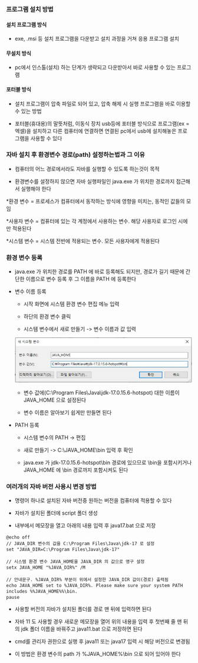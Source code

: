 ### 프로그램 설치 방법

#### 설치 프로그램 방식

* exe, .msi 등 설치 프로그램을 다운받고 설치 과정을 거쳐 응용 프로그램 설치

#### 무설치 방식

* pc에서 인스톨(설치) 하는 단계가 생략되고 다운받아서 바로 사용할 수 있는 프로그램

#### 포터블 방식  
 
* 설치 프로그램이 압축 파일로 되어 있고, 압축 해제 시 실행 프로그램을 바로 이용할 수 있는 방법

* 포터블(휴대용)의 말뜻처럼, 이동식 장치 usb등에 포터블 방식으로 프로그램(ex = 엑셀)을 설치하고 다른 컴퓨터에 연결하면 연결된 pc에서 usb에 설치해놓은 프로그램을 사용할 수 있다

### 자바 설치 후 환경변수 경로(path) 설정하는법과 그 이유

* 컴퓨터의 어느 경로에서라도 자바를 실행할 수 있도록 하는것이 목적

* 환경변수를 설정하지 않으면 자바 실행파일인 java.exe 가 위치한 경로까지 접근해서 실행해야 한다

*환경 변수 = 프로세스가 컴퓨터에서 동작하는 방식에 영향을 미치는, 동적인 값들의 모임

*사용자 변수 = 컴퓨터에 있는 각 계정에서 사용하는 변수. 해당 사용자로 로그인 시에만 적용된다

*시스템 변수 = 시스템 전반에 적용되는 변수. 모든 사용자에게 적용된다

### 환경 변수 등록

* java.exe 가 위치한 경로를 PATH 에 바로 등록해도 되지만, 경로가 길기 때문에 간단한 이름으로 변수 등록 후 그 이름을 PATH 에 등록한다  

* 변수 이름 등록
 
  - 시작 화면에 시스템 환경 변수 편집 메뉴 입력
 
  - 하단의 환경 변수 클릭
 
  - 시스템 변수에서 새로 만들기 -> 변수 이름과 값 입력
 
   <img src = "https://raw.githubusercontent.com/pansakr/TIL/refs/heads/main/%EC%9D%B4%EB%AF%B8%EC%A7%80/Java/JVM/%ED%99%98%EA%B2%BD%EB%B3%80%EC%88%98%20%EC%83%9D%EC%84%B1.JPG" alt="환경변수 입력">
  
  - 변수 값에(C:\Program Files\Java\jdk-17.0.15.6-hotspot) 대한 이름이 JAVA_HOME 으로 설정된다
  
  - 변수 이름은 알아보기 쉽게만 만들면 된다

* PATH 등록

  - 시스템 변수의 PATH -> 편집
 
  - 새로 만들기 -> C:\JAVA_HOME\bin 입력 후 확인
 
  - java.exe 가 jdk-17.0.15.6-hotspot\bin 경로에 있으므로 \bin을 포함시키거나 JAVA_HOME 에 \bin 경로까지 포함시켜도 된다

### 여러개의 자바 버전 사용시 변경 방법

* 명령어 하나로 설치된 자바 버전중 원하는 버전을 컴퓨터에 적용할 수 있다

* 자바가 설치된 폴더에 script 폴더 생성

* 내부에서 메모장을 열고 아래의 내용 입력 후 java17.bat 으로 저장

 ```script
@echo off
// JAVA_DIR 변수의 값을 C:\Program Files\Java\jdk-17 로 설정
set "JAVA_DIR=C:\Program Files\Java\jdk-17"

// 시스템 환경 변수 JAVA_HOME을 JAVA_DIR 의 값으로 영구 설정
setx JAVA_HOME "%JAVA_DIR%" /M

// 안내문구. %JAVA_DIR% 부분이 위에서 설정한 JAVA_DIR 값이(경로) 출력됨
echo JAVA_HOME set to %JAVA_DIR%. Please make sure your system PATH includes %%JAVA_HOME%%\bin.
pause
 ```
 - 사용할 버전의 자바가 설치된 폴더를 경로 맨 뒤에 입력하면 된다

 - 자바 11 도 사용할 경우 새로운 메모장을 열어 위의 내용을 입력 후 첫번째 줄 맨 뒤의 jdk 폴더 이름을 바꿔주고 java11.bat 으로 저장하면 된다 

* cmd를 관리자 권한으로 실행 후 java11 또는 java17 입력 시 해당 버전으로 변경됨

* 이 방법은 환경 변수의 path 가 %JAVA_HOME%\bin 으로 되어 있어야 한다
